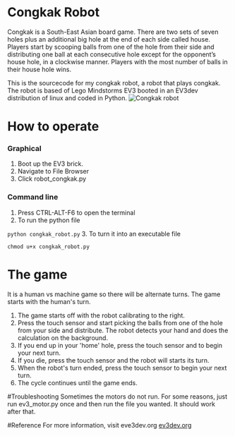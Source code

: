 # Congkak Robot
Congkak is a South-East Asian board game. There are two sets of seven holes plus an additional big hole at the end of each side called house. Players start by scooping balls from one of the hole from their side and distributing one ball at each consecutive hole except for the opponent’s house hole, in a clockwise manner. Players with the most number of balls in their house hole wins. 

This is the sourcecode for my congkak robot, a robot that plays congkak.
The robot is based of Lego Mindstorms EV3 booted in an EV3dev distribution of linux and coded in Python.
![Congkak robot](https://github.com/jimmyasyraf/congkak-robot/blob/master/CqNqS9HUAAAI-Qq.jpg "Congkak robot")

# How to operate
### Graphical

1. Boot up the EV3 brick.
2. Navigate to File Browser
3. Click robot_congkak.py

### Command line

1. Press CTRL-ALT-F6 to open the terminal
2. To run the python file 

  ``` python congkak_robot.py ```
3. To turn it into an executable file

  ``` chmod u+x congkak_robot.py ```

# The game
It is a human vs machine game so there will be alternate turns. The game starts with the human's turn.
1. The game starts off with the robot calibrating to the right.
2. Press the touch sensor and start picking the balls from one of the hole from your side and distribute. The robot detects your hand and does the calculation on the background.
3. If you end up in your 'home' hole, press the touch sensor and to begin your next turn.
4. If you die, press the touch sensor and the robot will starts its turn.
5. When the robot's turn ended, press the touch sensor to begin your next turn.
6. The cycle continues until the game ends.

#Troubleshooting
Sometimes the motors do not run. For some reasons, just run ev3_motor.py once and then run the file you wanted. It should work after that.

#Reference
For more information, visit eve3dev.org [ev3dev.org](www.ev3dev.org)
